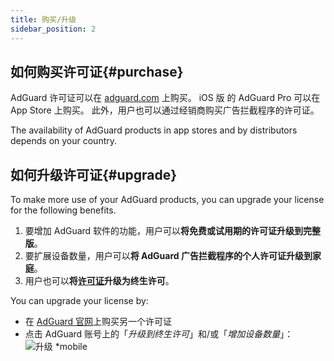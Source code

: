 ```yaml
---
title: 购买/升级
sidebar_position: 2
---
```


## 如何购买许可证{#purchase}

AdGuard 许可证可以在 [adguard.com](https://adguard.com/license.html) 上购买。 iOS 版 的 AdGuard Pro 可以在 App Store 上购买。 此外，用户也可以通过经销商购买广告拦截程序的许可证。

The availability of AdGuard products in app stores and by distributors depends on your country.

## 如何升级许可证{#upgrade}

To make more use of your AdGuard products, you can upgrade your license for the following benefits.

1. 要增加 AdGuard 软件的功能，用户可以**将免费或试用期的许可证升级到完整版**。
2. 要扩展设备数量，用户可以**将 AdGuard 广告拦截程序的个人许可证升级到家庭**。
3. 用户也可以**将[许可证](../what-is)升级为终生许可**。

You can upgrade your license by:
  * 在 [AdGuard 官网](https://adguard.com)上购买另一个许可证
  * 点击 AdGuard 账号上的「*升级到终生许可*」和/或「*增加设备数量*」： ![升级 *mobile](https://cdn.adtidy.org/content/kb/ad_blocker/general/newaccount-upgrade.png)
